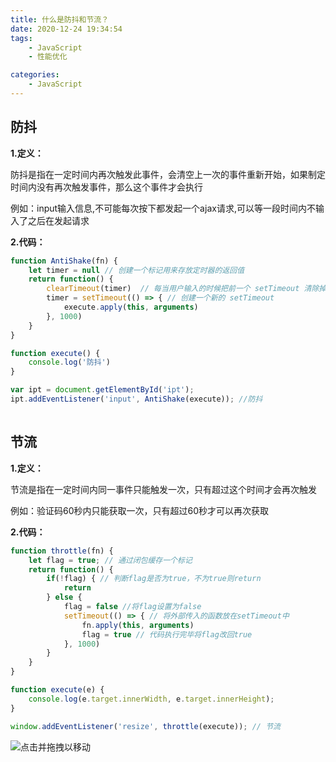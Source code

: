 ```yaml
---
title: 什么是防抖和节流？
date: 2020-12-24 19:34:54
tags: 
    - JavaScript
    - 性能优化

categories: 
    - JavaScript
---
```


## 防抖

**1.定义：**

防抖是指在一定时间内再次触发此事件，会清空上一次的事件重新开始，如果制定时间内没有再次触发事件，那么这个事件才会执行

例如：input输入信息,不可能每次按下都发起一个ajax请求,可以等一段时间内不输入了之后在发起请求

**2.代码：**

```javascript
function AntiShake(fn) {
    let timer = null // 创建一个标记用来存放定时器的返回值
    return function() {
        clearTimeout(timer)  // 每当用户输入的时候把前一个 setTimeout 清除掉
        timer = setTimeout(() => { // 创建一个新的 setTimeout
            execute.apply(this, arguments)
        }, 1000)
    }
}

function execute() {
    console.log('防抖')
}

var ipt = document.getElementById('ipt');
ipt.addEventListener('input', AntiShake(execute)); //防抖    
```

![点击并拖拽以移动](data:image/gif;base64,R0lGODlhAQABAPABAP///wAAACH5BAEKAAAALAAAAAABAAEAAAICRAEAOw==)



## 节流

**1.定义：**

节流是指在一定时间内同一事件只能触发一次，只有超过这个时间才会再次触发

例如：验证码60秒内只能获取一次，只有超过60秒才可以再次获取

**2.代码：**

```javascript
function throttle(fn) {
    let flag = true; // 通过闭包缓存一个标记
    return function() {
        if(!flag) { // 判断flag是否为true，不为true则return
            return
        } else {
            flag = false //将flag设置为false
            setTimeout(() => { // 将外部传入的函数放在setTimeout中
                fn.apply(this, arguments)
                flag = true // 代码执行完毕将flag改回true
            }, 1000)
        }
    }
}

function execute(e) {
    console.log(e.target.innerWidth, e.target.innerHeight);
}

window.addEventListener('resize', throttle(execute)); // 节流
```

![点击并拖拽以移动](data:image/gif;base64,R0lGODlhAQABAPABAP//wAAACH5BAEKAAAALAAAAAABAAEAAAICRAEAOw==)